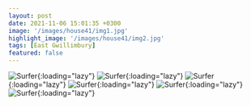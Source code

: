 ```yaml
---
layout: post
date: 2021-11-06 15:01:35 +0300
image: '/images/house41/img1.jpg'
highlight_image: '/images/house41/img2.jpg'
tags: [East Gwillimbury]
featured: false
---
```


![Surfer]({{site.baseurl}}/images/house41/img3.jpg){:loading="lazy"}
![Surfer]({{site.baseurl}}/images/house41/img4.jpg){:loading="lazy"}
![Surfer]({{site.baseurl}}/images/house41/img5.jpg){:loading="lazy"}
![Surfer]({{site.baseurl}}/images/house41/img6.jpg){:loading="lazy"}
![Surfer]({{site.baseurl}}/images/house41/img7.jpg){:loading="lazy"}
![Surfer]({{site.baseurl}}/images/house41/img8.jpg){:loading="lazy"} 